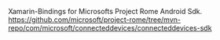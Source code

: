 ﻿Xamarin-Bindings for Microsofts Project Rome Android Sdk.   
https://github.com/microsoft/project-rome/tree/mvn-repo/com/microsoft/connecteddevices/connecteddevices-sdk